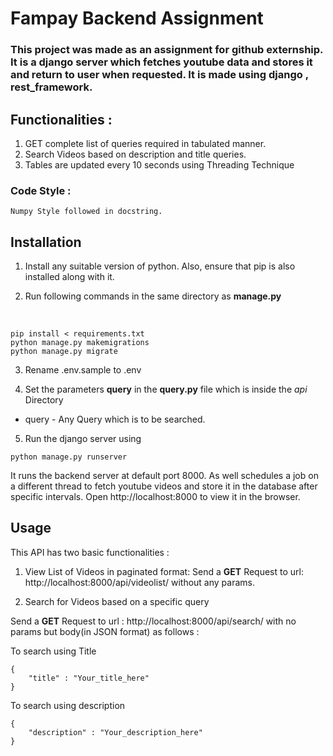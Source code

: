 # Fampay Backend Assignment

### This project was made as an assignment for github externship. It is a django server which fetches youtube data and stores it and return to user when requested. It is made using django , rest_framework.
## Functionalities : 

1. GET complete list of queries required in tabulated manner.
2. Search Videos based on description and title queries.
3. Tables are updated every 10 seconds using Threading Technique

### Code Style :
    Numpy Style followed in docstring.


## Installation 
1. Install any suitable version of python. Also, ensure that pip is also installed along with it.

2. Run following commands in the same directory as <b>manage.py</b>

<br>

```
pip install < requirements.txt
python manage.py makemigrations
python manage.py migrate
```

3. Rename .env.sample to .env

4. Set the parameters <b>query</b> in the <b>query.py</b> file which is inside the *api* Directory
<ul>
<li>query - Any Query which is to be searched.</li>
</ul>

5. Run the django server using
```
python manage.py runserver
```

It runs the backend server at default port 8000. As well schedules a job on a different thread to fetch youtube videos and store it in the database after specific intervals. Open http://localhost:8000 to view it in the browser.
## Usage 
This API has two basic functionalities : 

1. View List of Videos in paginated format:
Send a <b>GET</b> Request to url: http://localhost:8000/api/videolist/
 without any params.

2. Search for Videos based on a specific query

Send a <b>GET</b> Request to url : 
http://localhost:8000/api/search/ with no params but body(in JSON format) as follows : 

To search using Title
```
{
    "title" : "Your_title_here"
}
```

To search using description
```
{
    "description" : "Your_description_here" 
}
```
